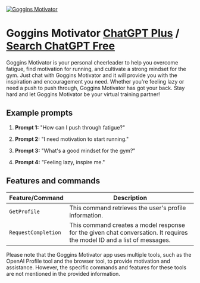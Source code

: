 
[![Goggins Motivator](https://files.oaiusercontent.com/file-jsg3mPphtAVnlUNeMXdd1c9a?se=2123-10-16T21%3A38%3A43Z&sp=r&sv=2021-08-06&sr=b&rscc=max-age%3D31536000%2C%20immutable&rscd=attachment%3B%20filename%3D3e35c7ac-8da6-43d2-b67f-d54b7dc45e6c.png&sig=D5KPqunknjwWS7mB8f58oDLWZ7Xl17/qPiiPkFeN95I%3D)](https://chat.openai.com/g/g-TR1S7vgsQ-goggins-motivator)

# Goggins Motivator [ChatGPT Plus](https://chat.openai.com/g/g-TR1S7vgsQ-goggins-motivator) / [Search ChatGPT Free](https://gptcall.net/index.html#/?search=Goggins%20Motivator)

Goggins Motivator is your personal cheerleader to help you overcome fatigue, find motivation for running, and cultivate a strong mindset for the gym. Just chat with Goggins Motivator and it will provide you with the inspiration and encouragement you need. Whether you're feeling lazy or need a push to push through, Goggins Motivator has got your back. Stay hard and let Goggins Motivator be your virtual training partner!

## Example prompts

1. **Prompt 1:** "How can I push through fatigue?"

2. **Prompt 2:** "I need motivation to start running."

3. **Prompt 3:** "What's a good mindset for the gym?"

4. **Prompt 4:** "Feeling lazy, inspire me."

## Features and commands

| Feature/Command | Description |
| --- | --- |
| `GetProfile` | This command retrieves the user's profile information. |
| `RequestCompletion` | This command creates a model response for the given chat conversation. It requires the model ID and a list of messages. |

Please note that the Goggins Motivator app uses multiple tools, such as the OpenAI Profile tool and the browser tool, to provide motivation and assistance. However, the specific commands and features for these tools are not mentioned in the provided information.


